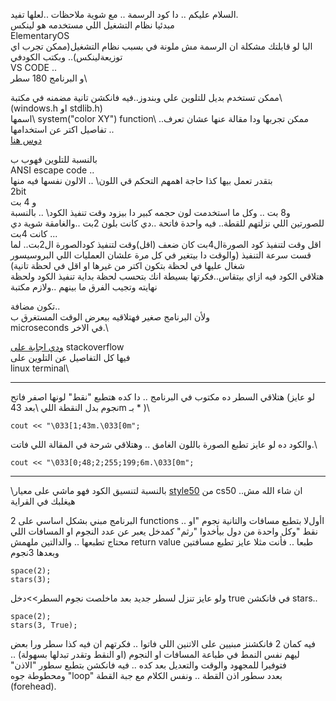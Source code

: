 <p dir='rtl' align='right'>




السلام عليكم .. دا كود الرسمة .. مع شوية ملاحظات ..لعلها تفيد.\
مبدئيا نظام التشغيل اللي مستخدمه هو لينكس\
ElementaryOS  \
البا لو قابلتك مشكلة ان الرسمة مش ملونة في بسبب نظام التشغيل(ممكن تجرب اي توزيعةلينكس).. وبكتب الكودفي\
VS CODE ..\
و البرنامج 180 سطر\

ممكن تستخدم بديل للتلوين علي وبندوز..فيه فانكشن تانية مضمنه في مكتبة\ 
(windows.h  او  stdlib.h)\
اسمها\ 
system("color XY") function\ 
..ممكن تجربها ودا مقالة عنها عشان تعرف تفاصيل اكتر عن استخدامها ..\
[دوس هنا](https://www.geeksforgeeks.org/how-to-print-colored-text-in-c/)

بالنسبة للتلوين فهوب ب\
ANSI escape code ..\
بتقدر تعمل بيها كذا حاجة اهمهم التحكم قي اللون\ ..
الالون نفسها فيه منها \
2bit\
و 4 بت \
و8 بت \.. 
وكل ما استخدمت لون حجمه كبير دا بيزود وقت تنفيذ الكود\ ..
بالنسبة للصورتين اللي نزلتهم للقطة.. فيه واحدة فاتحة ..دي كانت بلون 2بت ..والغامقة شوية دي كانت 4بت ...\
اقل وقت لتنفيذ كود الصورةال4بت كان ضعف (اقل)وقت لتنفيذ كودالصورة ال2بت\..
لما قست سرعة التنفيذ (والوقت دا بيتغير في كل مرة علشان العمليات اللي البروسيسور شغال عليها في لحظة بتكون اكتر من غيرها او اقل في لحظة تانية)
\
هتلاقي الكود فيه ازاي بيتقاس..فكرتها بسيطة انك بتحسب لحظة بداية تنفيذ  الكود ولحظة نهايته وتجيب الفرق 
ما بينهم ..ولازم مكتبة

<ctime> تكون مضافة..\
ولأن البرنامج صغير فهتلاقيه بيعرض الوقت المستغرق ب\
microseconds في الاخر.\

[ودي اجابة على](https://stackoverflow.com/questions/4842424/list-of-ansi-color-escape-sequences)
stackoverflow \
فيها كل التفاصيل عن التلوين على\
linux terminal\

----------------------------
هتلاقي السطر ده مكتوب في البرنامج .. دا كده هتطبع "نقط" لونها اصفر فاتح  (لو عايز نجوم بدل النقطة اللي \بعد 
43m بـ * )\
```
cout << "\033[1;43m.\033[0m";
```

والكود ده لو عايز تطبع الصورة باللون الغامق .. وهتلاقي شرحة في المقالة اللي فاتت.\
```
cout << "\033[0;48;2;255;199;6m.\033[0m";
```
-------------------------
\بالنسبة لتنسيق الكود فهو ماشي على معيار
[style50](https://cs50.readthedocs.io/style50/)
من
cs50 
..ان شاء الله مش هيغلبك في القراية 

البرنامج مبني بشكل اساسي على 
2 functions 
.. اأولﻻ بتطبع مسافات والتانية نجوم "او نقط "وكل واحدة من دول بيأخدوا "رثم" كمدخل يعبر عن عدد النجوم او المسافات اللي محتاج تطبعها .. والدالتين ملهمش 
return value طبعا ..
فأنت مثلا عايز تطبع مسافتين وبعدها 3نجوم
```
space(2);
stars(3);
```
ولو عايز تنزل لسطر جديد بعد ماخلصت نجوم السطر>>دخل 
true 
في فانكشن 
stars..
```
space(2);
stars(3, True);
```
فيه كمان 2 فانكشنز مبنيين على الاتنين اللي فاتوا .. فكرتهم ان فيه كذا سطر ورا بعض ليهم نفس النمط في طباعة المسافات او النجوم (او النقط وتقدر تبدلها بسهولة) .. فتوفيرا للمجهود والوقت والتعديل بعد كده .. فيه فانكشن بتطبع سطور "الاذن" ومحطوطة جوه
"loop"
بعدد سطور اذن القطة .. 
ونفس الكلام مع جبة القطة
(forehead).


</p>
